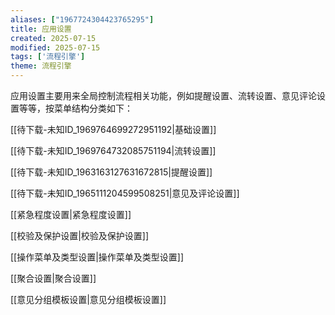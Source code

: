 ```yaml
---
aliases: ["1967724304423765295"]
title: 应用设置
created: 2025-07-15
modified: 2025-07-15
tags: ['流程引擎']
theme: 流程引擎
---
```


应用设置主要用来全局控制流程相关功能，例如提醒设置、流转设置、意见评论设置等等，按菜单结构分类如下：

[[待下载-未知ID_1969764699272951192|基础设置]]

[[待下载-未知ID_1969764732085751194|流转设置]]

[[待下载-未知ID_1963163127631672815|提醒设置]]

[[待下载-未知ID_1965111204599508251|意见及评论设置]]

[[紧急程度设置|紧急程度设置]]

[[校验及保护设置|校验及保护设置]]

[[操作菜单及类型设置|操作菜单及类型设置]]

[[聚合设置|聚合设置]]

[[意见分组模板设置|意见分组模板设置]]